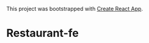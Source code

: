 This project was bootstrapped with [Create React App](https://github.com/facebook/create-react-app).

# Restaurant-fe
